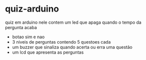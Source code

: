 # quiz-arduino
quiz em arduino 
nele contem um led que apaga quando o tempo da pergunta acaba 
* botao sim e nao 
* 3 niveis de perguntas contendo 5 questoes cada
* um buzzer que sinaliza quando acerta ou erra uma questão
* um lcd que apresenta as perguntas 
